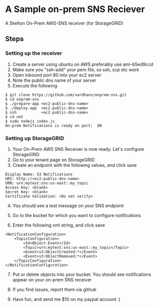 
# A Sample on-prem SNS Reciever

A Skelton On-Prem AWS-SNS receiver (for StorageGRID)


## Steps

### Setting up the receiver

1. Create a server using ubuntu on AWS preferably use ami-b5ed9ccd
2. Make sure you "ssh-add" your pem file, so ssh, scp etc work
3. Open inbound port 80 into your ec2 server
4. Note the public dns name of your server
5. Execute the following
```
$ git clone https://github.com/vardhanv/onprem-sns.git 
$ cd onprem-sns
$ ./prepare-app <ec2-public-dns-name>
$ ./deploy-app  <ec2-public-dns-name>
$ ssh           <ec2-public-dns-name>
$ cd not
$ sudo nodejs index.js
On-prem Notifications is ready on port:  80
```

### Setting up StorageGRID

1. Your On-Prem AWS SNS Receiver is now ready. Let's configure StorageGRID
2. Go to your tenant page on StorageGRID
3. Create an endpoint with the following values, and click save
```
Display Name: S3 Notifications
URI: http://<ec2-public-dns-name>
URN: urn:mytext:sns:us-east::my_topic
Access Key: <blank>
Secret Key: <blank>
Certificate Validation: <Do not verify>
```

4. You should see a test message on your SNS endpoint

5. Go to the bucket for which you want to configure notifications
6. Enter the following xml string, and click save
```
<NotificationConfiguration>
    <TopicConfiguration>
        <Id>Object-Event</Id>
        <Topic>urn:mytext:sns:us-east::my_topic</Topic>
        <Event>s3:ObjectCreated:*</Event>
        <Event>s3:ObjectRemoved:*</Event>
    </TopicConfiguration>
</NotificationConfiguration>
```

7. Put or delete objects into your bucket. You should see notifications appear on your on-prem SNS receiver

8. If you find issues, report them via github

9. Have fun, and send me $10 on my paypal account :)


